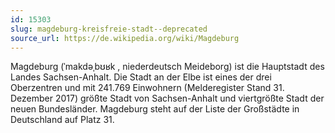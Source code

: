```yaml
---
id: 15303
slug: magdeburg-kreisfreie-stadt--deprecated
source_url: https://de.wikipedia.org/wiki/Magdeburg
---
```


Magdeburg (ˈmakdəˌbʊʁk , niederdeutsch Meideborg) ist die Hauptstadt des Landes Sachsen-Anhalt. Die Stadt an der Elbe ist eines der drei Oberzentren und mit 241.769 Einwohnern (Melderegister Stand 31. Dezember 2017) größte Stadt von Sachsen-Anhalt und viertgrößte Stadt der neuen Bundesländer. Magdeburg steht auf der Liste der Großstädte in Deutschland auf Platz 31.
